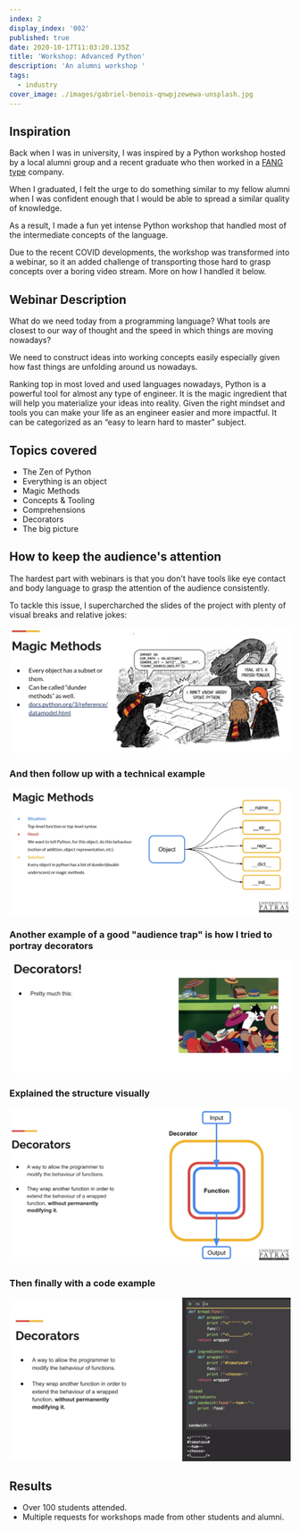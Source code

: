 ```yaml
---
index: 2
display_index: '002'
published: true
date: 2020-10-17T11:03:20.135Z
title: 'Workshop: Advanced Python'
description: 'An alumni workshop '
tags:
  - industry
cover_image: ./images/gabriel-benois-qnwpjzewewa-unsplash.jpg
---
```

## Inspiration

Back when I was in university, I was inspired by a Python workshop hosted by a local alumni group and a recent graduate who then worked in a [FANG type](https://www.investopedia.com/terms/f/fang-stocks-fb-amzn.asp#:~:text=In%20finance%2C%20the%20acronym%20%22FANG,%2C%20and%20Alphabet%20(GOOG).&text=FANG%20stocks%20are%20famous%20for,over%20the%20past%20five%20years) company.

When I graduated, I felt the urge to do something similar to my fellow alumni when I was confident enough that I would be able to spread a similar quality of knowledge.

As a result, I made a fun yet intense Python workshop that handled most of the intermediate concepts of the language.

Due to the recent COVID developments, the workshop was transformed into a webinar, so it an added challenge of transporting those hard to grasp concepts over a boring video stream. More on how I handled it below.

## Webinar Description

What do we need today from a programming language? What tools are closest to our way of thought and the speed in which things are moving nowadays?

We need to construct ideas into working concepts easily especially given how fast things are unfolding around us nowadays.

Ranking top in most loved and used languages nowadays, Python is a powerful tool for almost any type of engineer. It is the magic ingredient that will help you materialize your ideas into reality. Given the right mindset and tools you can make your life as an engineer easier and more impactful. It can be categorized as an “easy to learn hard to master” subject.

## Topics covered

* The Zen of Python
* Everything is an object
* Magic Methods
* Concepts & Tooling
* Comprehensions
* Decorators
* The big picture

## How to keep the audience's attention

The hardest part with webinars is that you don't have tools like eye contact and body language to grasp the attention of the audience consistently. 

To tackle this issue, I supercharched the slides of the project with plenty of visual breaks and relative jokes:

![Magic_Methods_meme](./images/python_workshop/magic_methods_1.jpg)

### And then follow up with a technical example

![Magic_Methods_code](./images/python_workshop/magic_methods_2.jpg)

### Another example of a good "audience trap" is how I tried to portray decorators

![Decorators_meme](./images/python_workshop/decorators_1.jpg)

### Explained the structure visually

![Decorators_visual](./images/python_workshop/decorators_2.jpg)

### Then finally with a code example

![Decorators_code](./images/python_workshop/decorators_3.jpg)

## Results

* Over 100 students attended.
* Multiple requests for workshops made from other students and alumni.
